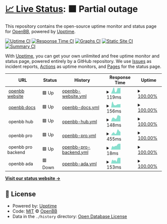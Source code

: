 # [📈 Live Status](https://openbb-finance.github.io/uptime): <!--live status--> **🟧 Partial outage**

This repository contains the open-source uptime monitor and status page for [OpenBB](www.openbb.co), powered by [Upptime](https://github.com/upptime/upptime).

[![Uptime CI](https://github.com/openbb-finance/uptime/workflows/Uptime%20CI/badge.svg)](https://github.com/openbb-finance/uptime/actions?query=workflow%3A%22Uptime+CI%22)
[![Response Time CI](https://github.com/openbb-finance/uptime/workflows/Response%20Time%20CI/badge.svg)](https://github.com/openbb-finance/uptime/actions?query=workflow%3A%22Response+Time+CI%22)
[![Graphs CI](https://github.com/openbb-finance/uptime/workflows/Graphs%20CI/badge.svg)](https://github.com/openbb-finance/uptime/actions?query=workflow%3A%22Graphs+CI%22)
[![Static Site CI](https://github.com/openbb-finance/uptime/workflows/Static%20Site%20CI/badge.svg)](https://github.com/openbb-finance/uptime/actions?query=workflow%3A%22Static+Site+CI%22)
[![Summary CI](https://github.com/openbb-finance/uptime/workflows/Summary%20CI/badge.svg)](https://github.com/openbb-finance/uptime/actions?query=workflow%3A%22Summary+CI%22)

With [Upptime](https://upptime.js.org), you can get your own unlimited and free uptime monitor and status page, powered entirely by a GitHub repository. We use [Issues](https://github.com/openbb-finance/uptime/issues) as incident reports, [Actions](https://github.com/openbb-finance/uptime/actions) as uptime monitors, and [Pages](https://openbb-finance.github.io/uptime) for the status page.

<!--start: status pages-->
<!-- This summary is generated by Upptime (https://github.com/upptime/upptime) -->
<!-- Do not edit this manually, your changes will be overwritten -->
<!-- prettier-ignore -->
| URL | Status | History | Response Time | Uptime |
| --- | ------ | ------- | ------------- | ------ |
| <img alt="" src="https://icons.duckduckgo.com/ip3/openbb.co.ico" height="13"> [openbb website](https://openbb.co) | 🟩 Up | [openbb-website.yml](https://github.com/piiq/uptime-test/commits/HEAD/history/openbb-website.yml) | <details><summary><img alt="Response time graph" src="./graphs/openbb-website/response-time-week.png" height="20"> 119ms</summary><br><a href="https://piiq.github.io/uptime/history/openbb-website"><img alt="Response time 119" src="https://img.shields.io/endpoint?url=https%3A%2F%2Fraw.githubusercontent.com%2Fpiiq%2Fuptime-test%2FHEAD%2Fapi%2Fopenbb-website%2Fresponse-time.json"></a><br><a href="https://piiq.github.io/uptime/history/openbb-website"><img alt="24-hour response time 121" src="https://img.shields.io/endpoint?url=https%3A%2F%2Fraw.githubusercontent.com%2Fpiiq%2Fuptime-test%2FHEAD%2Fapi%2Fopenbb-website%2Fresponse-time-day.json"></a><br><a href="https://piiq.github.io/uptime/history/openbb-website"><img alt="7-day response time 119" src="https://img.shields.io/endpoint?url=https%3A%2F%2Fraw.githubusercontent.com%2Fpiiq%2Fuptime-test%2FHEAD%2Fapi%2Fopenbb-website%2Fresponse-time-week.json"></a><br><a href="https://piiq.github.io/uptime/history/openbb-website"><img alt="30-day response time 119" src="https://img.shields.io/endpoint?url=https%3A%2F%2Fraw.githubusercontent.com%2Fpiiq%2Fuptime-test%2FHEAD%2Fapi%2Fopenbb-website%2Fresponse-time-month.json"></a><br><a href="https://piiq.github.io/uptime/history/openbb-website"><img alt="1-year response time 119" src="https://img.shields.io/endpoint?url=https%3A%2F%2Fraw.githubusercontent.com%2Fpiiq%2Fuptime-test%2FHEAD%2Fapi%2Fopenbb-website%2Fresponse-time-year.json"></a></details> | <details><summary><a href="https://piiq.github.io/uptime/history/openbb-website">100.00%</a></summary><a href="https://piiq.github.io/uptime/history/openbb-website"><img alt="All-time uptime 100.00%" src="https://img.shields.io/endpoint?url=https%3A%2F%2Fraw.githubusercontent.com%2Fpiiq%2Fuptime-test%2FHEAD%2Fapi%2Fopenbb-website%2Fuptime.json"></a><br><a href="https://piiq.github.io/uptime/history/openbb-website"><img alt="24-hour uptime 100.00%" src="https://img.shields.io/endpoint?url=https%3A%2F%2Fraw.githubusercontent.com%2Fpiiq%2Fuptime-test%2FHEAD%2Fapi%2Fopenbb-website%2Fuptime-day.json"></a><br><a href="https://piiq.github.io/uptime/history/openbb-website"><img alt="7-day uptime 100.00%" src="https://img.shields.io/endpoint?url=https%3A%2F%2Fraw.githubusercontent.com%2Fpiiq%2Fuptime-test%2FHEAD%2Fapi%2Fopenbb-website%2Fuptime-week.json"></a><br><a href="https://piiq.github.io/uptime/history/openbb-website"><img alt="30-day uptime 100.00%" src="https://img.shields.io/endpoint?url=https%3A%2F%2Fraw.githubusercontent.com%2Fpiiq%2Fuptime-test%2FHEAD%2Fapi%2Fopenbb-website%2Fuptime-month.json"></a><br><a href="https://piiq.github.io/uptime/history/openbb-website"><img alt="1-year uptime 100.00%" src="https://img.shields.io/endpoint?url=https%3A%2F%2Fraw.githubusercontent.com%2Fpiiq%2Fuptime-test%2FHEAD%2Fapi%2Fopenbb-website%2Fuptime-year.json"></a></details>
| <img alt="" src="https://icons.duckduckgo.com/ip3/docs.openbb.co.ico" height="13"> [openbb docs](https://docs.openbb.co/) | 🟩 Up | [openbb-docs.yml](https://github.com/piiq/uptime-test/commits/HEAD/history/openbb-docs.yml) | <details><summary><img alt="Response time graph" src="./graphs/openbb-docs/response-time-week.png" height="20"> 156ms</summary><br><a href="https://piiq.github.io/uptime/history/openbb-docs"><img alt="Response time 156" src="https://img.shields.io/endpoint?url=https%3A%2F%2Fraw.githubusercontent.com%2Fpiiq%2Fuptime-test%2FHEAD%2Fapi%2Fopenbb-docs%2Fresponse-time.json"></a><br><a href="https://piiq.github.io/uptime/history/openbb-docs"><img alt="24-hour response time 130" src="https://img.shields.io/endpoint?url=https%3A%2F%2Fraw.githubusercontent.com%2Fpiiq%2Fuptime-test%2FHEAD%2Fapi%2Fopenbb-docs%2Fresponse-time-day.json"></a><br><a href="https://piiq.github.io/uptime/history/openbb-docs"><img alt="7-day response time 156" src="https://img.shields.io/endpoint?url=https%3A%2F%2Fraw.githubusercontent.com%2Fpiiq%2Fuptime-test%2FHEAD%2Fapi%2Fopenbb-docs%2Fresponse-time-week.json"></a><br><a href="https://piiq.github.io/uptime/history/openbb-docs"><img alt="30-day response time 156" src="https://img.shields.io/endpoint?url=https%3A%2F%2Fraw.githubusercontent.com%2Fpiiq%2Fuptime-test%2FHEAD%2Fapi%2Fopenbb-docs%2Fresponse-time-month.json"></a><br><a href="https://piiq.github.io/uptime/history/openbb-docs"><img alt="1-year response time 156" src="https://img.shields.io/endpoint?url=https%3A%2F%2Fraw.githubusercontent.com%2Fpiiq%2Fuptime-test%2FHEAD%2Fapi%2Fopenbb-docs%2Fresponse-time-year.json"></a></details> | <details><summary><a href="https://piiq.github.io/uptime/history/openbb-docs">100.00%</a></summary><a href="https://piiq.github.io/uptime/history/openbb-docs"><img alt="All-time uptime 100.00%" src="https://img.shields.io/endpoint?url=https%3A%2F%2Fraw.githubusercontent.com%2Fpiiq%2Fuptime-test%2FHEAD%2Fapi%2Fopenbb-docs%2Fuptime.json"></a><br><a href="https://piiq.github.io/uptime/history/openbb-docs"><img alt="24-hour uptime 100.00%" src="https://img.shields.io/endpoint?url=https%3A%2F%2Fraw.githubusercontent.com%2Fpiiq%2Fuptime-test%2FHEAD%2Fapi%2Fopenbb-docs%2Fuptime-day.json"></a><br><a href="https://piiq.github.io/uptime/history/openbb-docs"><img alt="7-day uptime 100.00%" src="https://img.shields.io/endpoint?url=https%3A%2F%2Fraw.githubusercontent.com%2Fpiiq%2Fuptime-test%2FHEAD%2Fapi%2Fopenbb-docs%2Fuptime-week.json"></a><br><a href="https://piiq.github.io/uptime/history/openbb-docs"><img alt="30-day uptime 100.00%" src="https://img.shields.io/endpoint?url=https%3A%2F%2Fraw.githubusercontent.com%2Fpiiq%2Fuptime-test%2FHEAD%2Fapi%2Fopenbb-docs%2Fuptime-month.json"></a><br><a href="https://piiq.github.io/uptime/history/openbb-docs"><img alt="1-year uptime 100.00%" src="https://img.shields.io/endpoint?url=https%3A%2F%2Fraw.githubusercontent.com%2Fpiiq%2Fuptime-test%2FHEAD%2Fapi%2Fopenbb-docs%2Fuptime-year.json"></a></details>
| <img alt="" src="https://icons.duckduckgo.com/ip3/null.ico" height="13"> openbb hub | 🟩 Up | [openbb-hub.yml](https://github.com/piiq/uptime-test/commits/HEAD/history/openbb-hub.yml) | <details><summary><img alt="Response time graph" src="./graphs/openbb-hub/response-time-week.png" height="20"> 148ms</summary><br><a href="https://piiq.github.io/uptime/history/openbb-hub"><img alt="Response time 148" src="https://img.shields.io/endpoint?url=https%3A%2F%2Fraw.githubusercontent.com%2Fpiiq%2Fuptime-test%2FHEAD%2Fapi%2Fopenbb-hub%2Fresponse-time.json"></a><br><a href="https://piiq.github.io/uptime/history/openbb-hub"><img alt="24-hour response time 138" src="https://img.shields.io/endpoint?url=https%3A%2F%2Fraw.githubusercontent.com%2Fpiiq%2Fuptime-test%2FHEAD%2Fapi%2Fopenbb-hub%2Fresponse-time-day.json"></a><br><a href="https://piiq.github.io/uptime/history/openbb-hub"><img alt="7-day response time 148" src="https://img.shields.io/endpoint?url=https%3A%2F%2Fraw.githubusercontent.com%2Fpiiq%2Fuptime-test%2FHEAD%2Fapi%2Fopenbb-hub%2Fresponse-time-week.json"></a><br><a href="https://piiq.github.io/uptime/history/openbb-hub"><img alt="30-day response time 148" src="https://img.shields.io/endpoint?url=https%3A%2F%2Fraw.githubusercontent.com%2Fpiiq%2Fuptime-test%2FHEAD%2Fapi%2Fopenbb-hub%2Fresponse-time-month.json"></a><br><a href="https://piiq.github.io/uptime/history/openbb-hub"><img alt="1-year response time 148" src="https://img.shields.io/endpoint?url=https%3A%2F%2Fraw.githubusercontent.com%2Fpiiq%2Fuptime-test%2FHEAD%2Fapi%2Fopenbb-hub%2Fresponse-time-year.json"></a></details> | <details><summary><a href="https://piiq.github.io/uptime/history/openbb-hub">100.00%</a></summary><a href="https://piiq.github.io/uptime/history/openbb-hub"><img alt="All-time uptime 100.00%" src="https://img.shields.io/endpoint?url=https%3A%2F%2Fraw.githubusercontent.com%2Fpiiq%2Fuptime-test%2FHEAD%2Fapi%2Fopenbb-hub%2Fuptime.json"></a><br><a href="https://piiq.github.io/uptime/history/openbb-hub"><img alt="24-hour uptime 100.00%" src="https://img.shields.io/endpoint?url=https%3A%2F%2Fraw.githubusercontent.com%2Fpiiq%2Fuptime-test%2FHEAD%2Fapi%2Fopenbb-hub%2Fuptime-day.json"></a><br><a href="https://piiq.github.io/uptime/history/openbb-hub"><img alt="7-day uptime 100.00%" src="https://img.shields.io/endpoint?url=https%3A%2F%2Fraw.githubusercontent.com%2Fpiiq%2Fuptime-test%2FHEAD%2Fapi%2Fopenbb-hub%2Fuptime-week.json"></a><br><a href="https://piiq.github.io/uptime/history/openbb-hub"><img alt="30-day uptime 100.00%" src="https://img.shields.io/endpoint?url=https%3A%2F%2Fraw.githubusercontent.com%2Fpiiq%2Fuptime-test%2FHEAD%2Fapi%2Fopenbb-hub%2Fuptime-month.json"></a><br><a href="https://piiq.github.io/uptime/history/openbb-hub"><img alt="1-year uptime 100.00%" src="https://img.shields.io/endpoint?url=https%3A%2F%2Fraw.githubusercontent.com%2Fpiiq%2Fuptime-test%2FHEAD%2Fapi%2Fopenbb-hub%2Fuptime-year.json"></a></details>
| <img alt="" src="https://icons.duckduckgo.com/ip3/null.ico" height="13"> openbb pro | 🟩 Up | [openbb-pro.yml](https://github.com/piiq/uptime-test/commits/HEAD/history/openbb-pro.yml) | <details><summary><img alt="Response time graph" src="./graphs/openbb-pro/response-time-week.png" height="20"> 455ms</summary><br><a href="https://piiq.github.io/uptime/history/openbb-pro"><img alt="Response time 455" src="https://img.shields.io/endpoint?url=https%3A%2F%2Fraw.githubusercontent.com%2Fpiiq%2Fuptime-test%2FHEAD%2Fapi%2Fopenbb-pro%2Fresponse-time.json"></a><br><a href="https://piiq.github.io/uptime/history/openbb-pro"><img alt="24-hour response time 212" src="https://img.shields.io/endpoint?url=https%3A%2F%2Fraw.githubusercontent.com%2Fpiiq%2Fuptime-test%2FHEAD%2Fapi%2Fopenbb-pro%2Fresponse-time-day.json"></a><br><a href="https://piiq.github.io/uptime/history/openbb-pro"><img alt="7-day response time 455" src="https://img.shields.io/endpoint?url=https%3A%2F%2Fraw.githubusercontent.com%2Fpiiq%2Fuptime-test%2FHEAD%2Fapi%2Fopenbb-pro%2Fresponse-time-week.json"></a><br><a href="https://piiq.github.io/uptime/history/openbb-pro"><img alt="30-day response time 455" src="https://img.shields.io/endpoint?url=https%3A%2F%2Fraw.githubusercontent.com%2Fpiiq%2Fuptime-test%2FHEAD%2Fapi%2Fopenbb-pro%2Fresponse-time-month.json"></a><br><a href="https://piiq.github.io/uptime/history/openbb-pro"><img alt="1-year response time 455" src="https://img.shields.io/endpoint?url=https%3A%2F%2Fraw.githubusercontent.com%2Fpiiq%2Fuptime-test%2FHEAD%2Fapi%2Fopenbb-pro%2Fresponse-time-year.json"></a></details> | <details><summary><a href="https://piiq.github.io/uptime/history/openbb-pro">100.00%</a></summary><a href="https://piiq.github.io/uptime/history/openbb-pro"><img alt="All-time uptime 100.00%" src="https://img.shields.io/endpoint?url=https%3A%2F%2Fraw.githubusercontent.com%2Fpiiq%2Fuptime-test%2FHEAD%2Fapi%2Fopenbb-pro%2Fuptime.json"></a><br><a href="https://piiq.github.io/uptime/history/openbb-pro"><img alt="24-hour uptime 100.00%" src="https://img.shields.io/endpoint?url=https%3A%2F%2Fraw.githubusercontent.com%2Fpiiq%2Fuptime-test%2FHEAD%2Fapi%2Fopenbb-pro%2Fuptime-day.json"></a><br><a href="https://piiq.github.io/uptime/history/openbb-pro"><img alt="7-day uptime 100.00%" src="https://img.shields.io/endpoint?url=https%3A%2F%2Fraw.githubusercontent.com%2Fpiiq%2Fuptime-test%2FHEAD%2Fapi%2Fopenbb-pro%2Fuptime-week.json"></a><br><a href="https://piiq.github.io/uptime/history/openbb-pro"><img alt="30-day uptime 100.00%" src="https://img.shields.io/endpoint?url=https%3A%2F%2Fraw.githubusercontent.com%2Fpiiq%2Fuptime-test%2FHEAD%2Fapi%2Fopenbb-pro%2Fuptime-month.json"></a><br><a href="https://piiq.github.io/uptime/history/openbb-pro"><img alt="1-year uptime 100.00%" src="https://img.shields.io/endpoint?url=https%3A%2F%2Fraw.githubusercontent.com%2Fpiiq%2Fuptime-test%2FHEAD%2Fapi%2Fopenbb-pro%2Fuptime-year.json"></a></details>
| <img alt="" src="https://icons.duckduckgo.com/ip3/null.ico" height="13"> openbb pro backend | 🟩 Up | [openbb-pro-backend.yml](https://github.com/piiq/uptime-test/commits/HEAD/history/openbb-pro-backend.yml) | <details><summary><img alt="Response time graph" src="./graphs/openbb-pro-backend/response-time-week.png" height="20"> 18ms</summary><br><a href="https://piiq.github.io/uptime/history/openbb-pro-backend"><img alt="Response time 18" src="https://img.shields.io/endpoint?url=https%3A%2F%2Fraw.githubusercontent.com%2Fpiiq%2Fuptime-test%2FHEAD%2Fapi%2Fopenbb-pro-backend%2Fresponse-time.json"></a><br><a href="https://piiq.github.io/uptime/history/openbb-pro-backend"><img alt="24-hour response time 17" src="https://img.shields.io/endpoint?url=https%3A%2F%2Fraw.githubusercontent.com%2Fpiiq%2Fuptime-test%2FHEAD%2Fapi%2Fopenbb-pro-backend%2Fresponse-time-day.json"></a><br><a href="https://piiq.github.io/uptime/history/openbb-pro-backend"><img alt="7-day response time 18" src="https://img.shields.io/endpoint?url=https%3A%2F%2Fraw.githubusercontent.com%2Fpiiq%2Fuptime-test%2FHEAD%2Fapi%2Fopenbb-pro-backend%2Fresponse-time-week.json"></a><br><a href="https://piiq.github.io/uptime/history/openbb-pro-backend"><img alt="30-day response time 18" src="https://img.shields.io/endpoint?url=https%3A%2F%2Fraw.githubusercontent.com%2Fpiiq%2Fuptime-test%2FHEAD%2Fapi%2Fopenbb-pro-backend%2Fresponse-time-month.json"></a><br><a href="https://piiq.github.io/uptime/history/openbb-pro-backend"><img alt="1-year response time 18" src="https://img.shields.io/endpoint?url=https%3A%2F%2Fraw.githubusercontent.com%2Fpiiq%2Fuptime-test%2FHEAD%2Fapi%2Fopenbb-pro-backend%2Fresponse-time-year.json"></a></details> | <details><summary><a href="https://piiq.github.io/uptime/history/openbb-pro-backend">100.00%</a></summary><a href="https://piiq.github.io/uptime/history/openbb-pro-backend"><img alt="All-time uptime 100.00%" src="https://img.shields.io/endpoint?url=https%3A%2F%2Fraw.githubusercontent.com%2Fpiiq%2Fuptime-test%2FHEAD%2Fapi%2Fopenbb-pro-backend%2Fuptime.json"></a><br><a href="https://piiq.github.io/uptime/history/openbb-pro-backend"><img alt="24-hour uptime 100.00%" src="https://img.shields.io/endpoint?url=https%3A%2F%2Fraw.githubusercontent.com%2Fpiiq%2Fuptime-test%2FHEAD%2Fapi%2Fopenbb-pro-backend%2Fuptime-day.json"></a><br><a href="https://piiq.github.io/uptime/history/openbb-pro-backend"><img alt="7-day uptime 100.00%" src="https://img.shields.io/endpoint?url=https%3A%2F%2Fraw.githubusercontent.com%2Fpiiq%2Fuptime-test%2FHEAD%2Fapi%2Fopenbb-pro-backend%2Fuptime-week.json"></a><br><a href="https://piiq.github.io/uptime/history/openbb-pro-backend"><img alt="30-day uptime 100.00%" src="https://img.shields.io/endpoint?url=https%3A%2F%2Fraw.githubusercontent.com%2Fpiiq%2Fuptime-test%2FHEAD%2Fapi%2Fopenbb-pro-backend%2Fuptime-month.json"></a><br><a href="https://piiq.github.io/uptime/history/openbb-pro-backend"><img alt="1-year uptime 100.00%" src="https://img.shields.io/endpoint?url=https%3A%2F%2Fraw.githubusercontent.com%2Fpiiq%2Fuptime-test%2FHEAD%2Fapi%2Fopenbb-pro-backend%2Fuptime-year.json"></a></details>
| <img alt="" src="https://icons.duckduckgo.com/ip3/null.ico" height="13"> openbb ada | 🟥 Down | [openbb-ada.yml](https://github.com/piiq/uptime-test/commits/HEAD/history/openbb-ada.yml) | <details><summary><img alt="Response time graph" src="./graphs/openbb-ada/response-time-week.png" height="20"> 153ms</summary><br><a href="https://piiq.github.io/uptime/history/openbb-ada"><img alt="Response time 153" src="https://img.shields.io/endpoint?url=https%3A%2F%2Fraw.githubusercontent.com%2Fpiiq%2Fuptime-test%2FHEAD%2Fapi%2Fopenbb-ada%2Fresponse-time.json"></a><br><a href="https://piiq.github.io/uptime/history/openbb-ada"><img alt="24-hour response time 175" src="https://img.shields.io/endpoint?url=https%3A%2F%2Fraw.githubusercontent.com%2Fpiiq%2Fuptime-test%2FHEAD%2Fapi%2Fopenbb-ada%2Fresponse-time-day.json"></a><br><a href="https://piiq.github.io/uptime/history/openbb-ada"><img alt="7-day response time 153" src="https://img.shields.io/endpoint?url=https%3A%2F%2Fraw.githubusercontent.com%2Fpiiq%2Fuptime-test%2FHEAD%2Fapi%2Fopenbb-ada%2Fresponse-time-week.json"></a><br><a href="https://piiq.github.io/uptime/history/openbb-ada"><img alt="30-day response time 153" src="https://img.shields.io/endpoint?url=https%3A%2F%2Fraw.githubusercontent.com%2Fpiiq%2Fuptime-test%2FHEAD%2Fapi%2Fopenbb-ada%2Fresponse-time-month.json"></a><br><a href="https://piiq.github.io/uptime/history/openbb-ada"><img alt="1-year response time 153" src="https://img.shields.io/endpoint?url=https%3A%2F%2Fraw.githubusercontent.com%2Fpiiq%2Fuptime-test%2FHEAD%2Fapi%2Fopenbb-ada%2Fresponse-time-year.json"></a></details> | <details><summary><a href="https://piiq.github.io/uptime/history/openbb-ada">100.00%</a></summary><a href="https://piiq.github.io/uptime/history/openbb-ada"><img alt="All-time uptime 100.00%" src="https://img.shields.io/endpoint?url=https%3A%2F%2Fraw.githubusercontent.com%2Fpiiq%2Fuptime-test%2FHEAD%2Fapi%2Fopenbb-ada%2Fuptime.json"></a><br><a href="https://piiq.github.io/uptime/history/openbb-ada"><img alt="24-hour uptime 100.00%" src="https://img.shields.io/endpoint?url=https%3A%2F%2Fraw.githubusercontent.com%2Fpiiq%2Fuptime-test%2FHEAD%2Fapi%2Fopenbb-ada%2Fuptime-day.json"></a><br><a href="https://piiq.github.io/uptime/history/openbb-ada"><img alt="7-day uptime 100.00%" src="https://img.shields.io/endpoint?url=https%3A%2F%2Fraw.githubusercontent.com%2Fpiiq%2Fuptime-test%2FHEAD%2Fapi%2Fopenbb-ada%2Fuptime-week.json"></a><br><a href="https://piiq.github.io/uptime/history/openbb-ada"><img alt="30-day uptime 100.00%" src="https://img.shields.io/endpoint?url=https%3A%2F%2Fraw.githubusercontent.com%2Fpiiq%2Fuptime-test%2FHEAD%2Fapi%2Fopenbb-ada%2Fuptime-month.json"></a><br><a href="https://piiq.github.io/uptime/history/openbb-ada"><img alt="1-year uptime 100.00%" src="https://img.shields.io/endpoint?url=https%3A%2F%2Fraw.githubusercontent.com%2Fpiiq%2Fuptime-test%2FHEAD%2Fapi%2Fopenbb-ada%2Fuptime-year.json"></a></details>

<!--end: status pages-->

[**Visit our status website →**](https://openbb-finance.github.io/uptime)

## 📄 License

- Powered by: [Upptime](https://github.com/upptime/upptime)
- Code: [MIT](./LICENSE) © [OpenBB](www.openbb.co)
- Data in the `./history` directory: [Open Database License](https://opendatacommons.org/licenses/odbl/1-0/)
